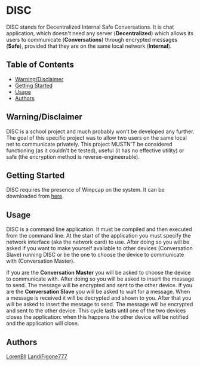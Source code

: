 # DISC

DISC stands for Decentralized Internal Safe Conversations. It is chat application, which doesn't need any server (**Decentralized**) which allows its users to communicate (**Conversations**) through encrypted messages (**Safe**), provided that they are on the same local network (**Internal**).

## Table of Contents

- [Warning/Disclaimer](#Warning/Disclaimer)
- [Getting Started](#Getting-Started)
- [Usage](#Usage)
- [Authors](#Authors)

## Warning/Disclaimer

DISC is a school project and much probably won't be developed any further. The goal of this specific project was to allow two users on the same local net to communicate privately. This project MUSTN'T be considered functioning (as it couldn't be tested), useful (it has no effective utility) or safe (the encryption method is reverse-engineerable).

## Getting Started

DISC requires the presence of Winpcap on the system. It can be downloaded from [here](https://www.winpcap.org/install/default.htm).

## Usage

DISC is a command line application. It must be compiled and then executed from the command line. At the start of the application you must specify the network interface (aka the network card) to use. After doing so you will be asked if you want to make yourself available to other devices (Conversation Slave) running DISC or be the one to choose the device to communicate with (Conversation Master).

If you are the **Conversation Master** you will be asked to choose the device to communicate with. After doing so you will be asked to insert the message to send. The message will be encrypted and sent to the other device. If you are the **Conversation Slave** you will be asked to wait for a message. When a message is received it will be decrypted and shown to you. After that you will be asked to insert the message to send. The message will be encrypted and sent to the other device. This cycle lasts until one of the two devices closes the application: when this happens the other device will be notified and the application will close.

## Authors

[LorenBll](https://github.com/LorenBll)
[LandiFigone777](https://github.com/LandiFigone777)